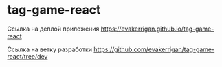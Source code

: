 # tag-game-react

Ссылка на деплой приложения https://evakerrigan.github.io/tag-game-react

Ссылка на ветку разработки https://github.com/evakerrigan/tag-game-react/tree/dev
